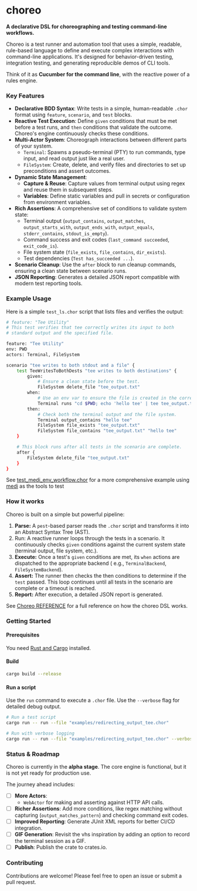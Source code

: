 # **choreo**

**A declarative DSL for choreographing and testing command-line workflows.**

Choreo is a test runner and automation tool that uses a simple, readable, rule-based language to define and execute
complex interactions with command-line applications. It's designed for behavior-driven testing, integration testing, and
generating reproducible demos of CLI tools.

Think of it as **Cucumber for the command line**, with the reactive power of a rules engine.

### **Key Features**

* **Declarative BDD Syntax**: Write tests in a simple, human-readable `.chor` format using `feature`, `scenario`, and
  `test` blocks.
* **Reactive Test Execution**: Define `given` conditions that must be met before a test runs, and `then` conditions that
  validate the outcome. Choreo's engine continuously checks these conditions.
* **Multi-Actor System**: Choreograph interactions between different parts of your system.
    * `Terminal`: Spawns a pseudo-terminal (PTY) to run commands, type input, and read output just like a real user.
    * `FileSystem`: Create, delete, and verify files and directories to set up preconditions and assert outcomes.
* **Dynamic State Management**:
    * **Capture & Reuse**: Capture values from terminal output using regex and reuse them in subsequent steps.
    * **Variables**: Define static variables and pull in secrets or configuration from environment variables.
* **Rich Assertions**: A comprehensive set of conditions to validate system state:
    * Terminal output (`output_contains`, `output_matches`, `output_starts_with`, `output_ends_with`, `output_equals`,
      `stderr_contains`, `stdout_is_empty`).
    * Command success and exit codes (`last_command succeeded`, `exit_code_is`).
    * File system state (`file_exists`, `file_contains`, `dir_exists`).
    * Test dependencies (`Test has_succeeded ...`).
* **Scenario Cleanup**: Use the `after` block to run cleanup commands, ensuring a clean state between scenario runs.
* **JSON Reporting**: Generates a detailed JSON report compatible with modern test reporting tools.

### **Example Usage**

Here is a simple `test_ls.chor` script that lists files and verifies the output:

```bash
# feature: "Tee Utility"
# This test verifies that tee correctly writes its input to both
# standard output and the specified file.

feature: "Tee Utility"
env: PWD
actors: Terminal, FileSystem

scenario "tee writes to both stdout and a file" {
    test TeeWritesToBothDests "tee writes to both destinations" {
        given:
            # Ensure a clean state before the test.
            FileSystem delete_file "tee_output.txt"
        when:
            # Use an env var to ensure the file is created in the correct place.
            Terminal runs "cd $PWD; echo 'hello tee' | tee tee_output.txt"
        then:
            # Check both the terminal output and the file system.
            Terminal output_contains "hello tee"
            FileSystem file_exists "tee_output.txt"
            FileSystem file_contains "tee_output.txt" "hello tee"
    }

    # This block runs after all tests in the scenario are complete.
    after {
        FileSystem delete_file "tee_output.txt"
    }
}
```

See [test_medi_env_workflow.chor](examples/test_medi_env_workflow.chor) for a more comprehensive example
using [medi](https://github.com/cladam/medi) as the tools to test

### How it works

Choreo is built on a simple but powerful pipeline:

1. **Parse:** A `pest`-based parser reads the `.chor` script and transforms it into an Abstract Syntax Tree (AST).
2. Run: A reactive runner loops through the tests in a scenario. It continuously checks `given` conditions against the
   current system state (terminal output, file system, etc.).
3. **Execute:** Once a test's `given` conditions are met, its `when` actions are dispatched to the appropriate backend (
   e.g.,
   `TerminalBackend`, `FileSystemBackend`).
4. **Assert:** The runner then checks the then conditions to determine if the `test` passed. This loop continues until
   all
   tests in the scenario are complete or a timeout is reached.
5. **Report:** After execution, a detailed JSON report is generated.

See [Choreo REFERENCE](docs/REFERENCE.md) for a full reference on how the choreo DSL works.

### Getting Started

#### Prerequisites

You need [Rust and Cargo](https://www.rust-lang.org/tools/install) installed.

#### Build

```bash
cargo build --release
```

#### Run a script

Use the `run` command to execute a `.chor` file. Use the `--verbose` flag for detailed debug output.

```bash
# Run a test script
cargo run -- run --file "examples/redirecting_output_tee.chor"

# Run with verbose logging
cargo run -- run --file "examples/redirecting_output_tee.chor" --verbose
```

### Status & Roadmap

Choreo is currently in the **alpha stage**. The core engine is functional, but it is not yet ready for production use.

The journey ahead includes:

* [ ] **More Actors**:
    * `WebActor` for making and asserting against HTTP API calls.
* [ ] **Richer Assertions**: Add more conditions, like regex matching without capturing (`output_matches_pattern`) and
  checking command exit codes.
* [ ] **Improved Reporting**: Generate JUnit XML reports for better CI/CD integration.
* [ ] **GIF Generation**: Revisit the vhs inspiration by adding an option to record the terminal session as a GIF.
* [ ] **Publish**: Publish the crate to crates.io.

### **Contributing**

Contributions are welcome! Please feel free to open an issue or submit a pull request.

